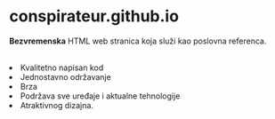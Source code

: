# conspirateur.github.io

<b>Bezvremenska</b> HTML web stranica koja služi kao poslovna referenca.
<br><br>
<li>Kvalitetno napisan kod</li>

<li>Jednostavno održavanje</li>

<li>Brza</li>

<li>Podržava sve uređaje i aktualne tehnologije</li>

<li>Atraktivnog dizajna.</li>
